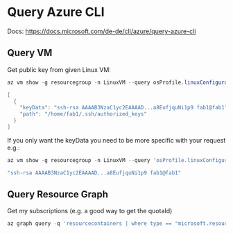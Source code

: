 # Query Azure CLI

Docs: <https://docs.microsoft.com/de-de/cli/azure/query-azure-cli>

## Query VM

Get public key from given Linux VM:

``` ps1
az vm show -g resourcegroup -n LinuxVM --query osProfile.linuxConfiguration.ssh.publicKeys -o json

[
  {
    "keyData": "ssh-rsa AAAAB3NzaC1yc2EAAAAD...a8EufjquNi1p9 fab1@fab1",
    "path": "/home/fab1/.ssh/authorized_keys"
  }
]
```

If you only want the keyData you need to be more specific with your request e.g.:

``` ps1
az vm show -g resourcegroup -n LinuxVM --query 'osProfile.linuxConfiguration.ssh.publicKeys[0].keyData' -o json

"ssh-rsa AAAAB3NzaC1yc2EAAAAD...a8EufjquNi1p9 fab1@fab1"
```

## Query Resource Graph

Get my subscriptions (e.g. a good way to get the quotaId)

``` ps1
az graph query -q 'resourcecontainers | where type == "microsoft.resources/subscriptions" | where properties.state != "Disabled" | project subscriptionId, name, properties.subscriptionPolicies.quotaId'
```

